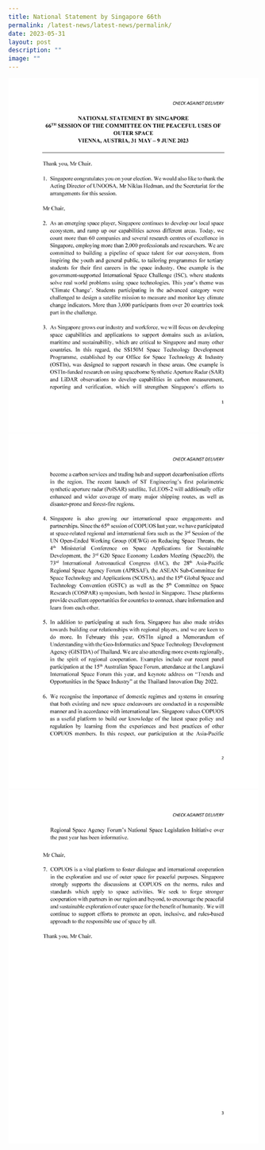 ```yaml
---
title: National Statement by Singapore 66th
permalink: /latest-news/latest-news/permalink/
date: 2023-05-31
layout: post
description: ""
image: ""
---
```

![national statement page one.png](/images/national%20statement%20page%20one.png)
![national statement page two.png](/images/national%20statement%20page%20two.png)
![national statement page three.png](/images/national%20statement%20page%20three.png)